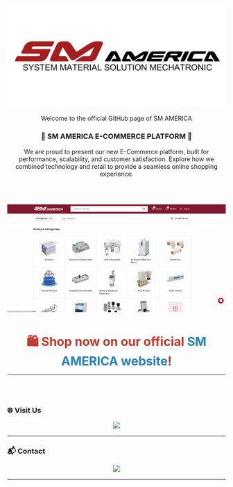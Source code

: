 <!-- Company Logo -->
<p align="center">
  <img src="https://raw.githubusercontent.com/SM-America/SM-America/main/SM%20FINAL%20LOGO.jpg" alt="SM AMERICA LOGO" width="600"/>
</p>

<p align="center">Welcome to the official GitHub page of SM AMERICA</p>

<h3 align="center">🛒 SM AMERICA E-COMMERCE PLATFORM 🛒</h3>

<p align="center">
We are proud to present our new E-Commerce platform, built for performance, scalability, and customer satisfaction.  
Explore how we combined technology and retail to provide a seamless online shopping experience.
</p>

<!-- 🛍️ Call-To-Action Message -->
<br><br>

<!-- 🎞️ Restored GIF Demo -->
<p align="center">
  <img src="https://raw.githubusercontent.com/SM-America/SM-America/main/WebsiteGtf-ezgif.com-video-to-gif-converter.gif" alt="SM AMERICA E-Commerce Demo" width="800"/>
</p>

<br>

<p align="center">
  <span style="font-size:28px; font-weight:bold; color:#C0392B;">
    🛍️ Shop now on our official <a href="https://www.smamerica.com" target="_blank" style="color:#2980B9; text-decoration:none;">SM AMERICA website</a>!
  </span>
</p>

---
<br><br>

### 🌐 Visit Us

<p align="center">
  <a href="https://www.smamerica.com" target="_blank">
    <img src="https://img.shields.io/badge/Website-smamerica.com-blue?style=flat-square&logo=Google-Chrome&logoColor=white"/>
  </a>
</p>

---

### 📬 Contact

<p align="center">
  <a href="mailto:info@smamerica.com">
    <img src="https://img.shields.io/badge/Email-info@smamerica.com-EA4335?style=flat-square&logo=Gmail&logoColor=white"/>
  </a>
</p>

---
